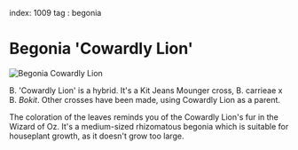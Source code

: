 index: 1009
tag : begonia

# Begonia 'Cowardly Lion'

![Begonia Cowardly Lion](begonia-cowardly-lion.jpg)

B. 'Cowardly Lion' is a hybrid. It's a Kit Jeans Mounger cross, B. carrieae x B. _Bokit_.
Other crosses have been made, using Cowardly Lion as a parent.

The coloration of the leaves reminds you of the Cowardly Lion's fur in the Wizard of Oz.
It's a medium-sized rhizomatous begonia which is suitable for houseplant growth, as it doesn't grow too large.